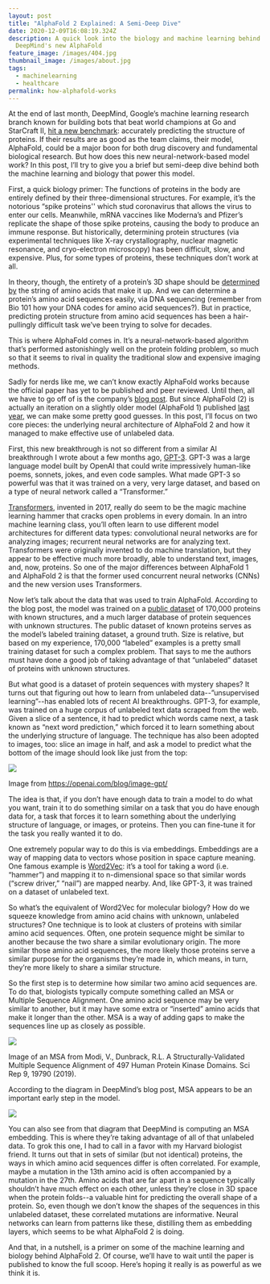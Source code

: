 ```yaml
---
layout: post
title: "AlphaFold 2 Explained: A Semi-Deep Dive"
date: 2020-12-09T16:08:19.324Z
description: A quick look into the biology and machine learning behind
  DeepMind's new AlphaFold
feature_image: /images/404.jpg
thumbnail_image: /images/about.jpg
tags:
  - machinelearning
  - healthcare
permalink: how-alphafold-works
---
```

At the end of last month, DeepMind, Google’s machine learning research branch known for building bots that beat world champions at Go and StarCraft II, [hit a new benchmark](https://deepmind.com/blog/article/alphafold-a-solution-to-a-50-year-old-grand-challenge-in-biology): accurately predicting the structure of proteins. If their results are as good as the team claims, their model, AlphaFold, could be a major boon for both drug discovery and fundamental biological research. But how does this new neural-network-based model work? In this post, I’ll try to give you a brief but semi-deep dive behind both the machine learning and biology that power this model.



First, a quick biology primer: The functions of proteins in the body are entirely defined by their three-dimensional structures. For example, it’s the notorious “spike proteins'' which stud coronavirus that allows the virus to enter our cells. Meanwhile, mRNA vaccines like Moderna’s and Pfizer’s replicate the shape of those spike proteins, causing the body to produce an immune response. But historically, determining protein structures (via experimental techniques like X-ray crystallography, nuclear magnetic resonance, and cryo-electron microscopy) has been difficult, slow, and expensive. Plus, for some types of proteins, these techniques don’t work at all.



In theory, though, the entirety of a protein’s 3D shape should be [determined by](https://www.nobelprize.org/uploads/2018/06/anfinsen-lecture.pdf) the string of amino acids that make it up. And we can determine a protein’s amino acid sequences easily, via DNA sequencing (remember from Bio 101 how your DNA codes for amino acid sequences?). But in practice, predicting protein structure from amino acid sequences has been a hair-pullingly difficult task we’ve been trying to solve for decades.



This is where AlphaFold comes in. It’s a neural-network-based algorithm that’s performed astonishingly well on the protein folding problem, so much so that it seems to rival in quality the traditional slow and expensive imaging methods.



Sadly for nerds like me, we can’t know exactly AlphaFold works because the official paper has yet to be published and peer reviewed. Until then, all we have to go off of is the company’s [blog post](https://deepmind.com/blog/article/alphafold-a-solution-to-a-50-year-old-grand-challenge-in-biology). But since AlphaFold (2) is actually an iteration on a slightly older model (AlphaFold 1) published [last year](https://www.nature.com/articles/s41586-019-1923-7.epdf?author_access_token=Z_KaZKDqtKzbE7Wd5HtwI9RgN0jAjWel9jnR3ZoTv0MCcgAwHMgRx9mvLjNQdB2TlQQaa7l420UCtGo8vYQ39gg8lFWR9mAZtvsN_1PrccXfIbc6e-tGSgazNL_XdtQzn1PHfy21qdcxV7Pw-k3htw%3D%3D), we can make some pretty good guesses. In this post, I’ll focus on two core pieces: the underlying neural architecture of AlphaFold 2 and how it managed to make effective use of unlabeled data.



First, this new breakthrough is not so different from a similar AI breakthrough I wrote about a few months ago, [GPT-3](https://daleonai.com/gpt3-explained-fast). GPT-3 was a large language model built by OpenAI that could write impressively human-like poems, sonnets, jokes, and even code samples. What made GPT-3 so powerful was that it was trained on a very, very large dataset, and based on a type of neural network called a “Transformer.” 



[Transformers](https://arxiv.org/abs/1706.03762), invented in 2017, really do seem to be the magic machine learning hammer that cracks open problems in every domain. In an intro machine learning class, you’ll often learn to use different model architectures for different data types: convolutional neural networks are for analyzing images; recurrent neural networks are for analyzing text. Transformers were originally invented to do machine translation, but they appear to be effective much more broadly, able to understand text, images, and, now, proteins. So one of the major differences between AlphaFold 1 and AlphaFold 2 is that the former used concurrent neural networks (CNNs) and the new version uses Transformers.



Now let’s talk about the data that was used to train AlphaFold. According to the blog post, the model was trained on a [public dataset](https://www.rcsb.org/) of 170,000 proteins with known structures, and a much larger database of protein sequences with unknown structures. The public dataset of known proteins serves as the model’s labeled training dataset, a ground truth. Size is relative, but based on my experience, 170,000 “labeled” examples is a pretty small training dataset for such a complex problem. That says to me the authors must have done a good job of taking advantage of that “unlabeled” dataset of proteins with unknown structures.



But what good is a dataset of protein sequences with mystery shapes? It turns out that figuring out how to learn from unlabeled data--”unsupervised learning”--has enabled lots of recent AI breakthroughs. GPT-3, for example, was trained on a huge corpus of unlabeled text data scraped from the web. Given a slice of a sentence, it had to predict which words came next, a task known as “next word prediction,” which forced it to learn something about the underlying structure of language. The technique has also been adopted to images, too: slice an image in half, and ask a model to predict what the bottom of the image should look like just from the top:



![](https://lh6.googleusercontent.com/DtFPUmuRy2K2IsZckQ9oPloy9YyNWbA0xKOf2a6b-E91XiveXgdfhR-qjEXOQIQPZkZ-FVo9ukxfZXL_AyZdIXj-PHNCcmny_MfA0Q3NsJGHAsddsq1VsY9jShBehF9G3g7o0Fc3)

Image from <https://openai.com/blog/image-gpt/>



The idea is that, if you don’t have enough data to train a model to do what you want, train it to do something similar on a task that you do have enough data for, a task that forces it to learn something about the underlying structure of language, or images, or proteins. Then you can fine-tune it for the task you really wanted it to do.



One extremely popular way to do this is via embeddings. Embeddings are a way of mapping data to vectors whose position in space capture meaning. One famous example is [Word2Vec](http://jalammar.github.io/illustrated-word2vec/): it’s a tool for taking a word (i.e. “hammer”) and mapping it to n-dimensional space so that similar words (“screw driver,” “nail”) are mapped nearby. And, like GPT-3, it was trained on a dataset of unlabeled text.



So what’s the equivalent of Word2Vec for molecular biology? How do we squeeze knowledge from amino acid chains with unknown, unlabeled structures? One technique is to look at clusters of proteins with similar amino acid sequences. Often, one protein sequence might be similar to another because the two share a similar evolutionary origin. The more similar those amino acid sequences, the more likely those proteins serve a similar purpose for the organisms they’re made in, which means, in turn, they’re more likely to share a similar structure.



So the first step is to determine how similar two amino acid sequences are. To do that, biologists typically compute something called an MSA or Multiple Sequence Alignment. One amino acid sequence may be very similar to another, but it may have some extra or “inserted” amino acids that make it longer than the other. MSA is a way of adding gaps to make the sequences line up as closely as possible.



![](https://lh6.googleusercontent.com/os1HHQyBwSfAe6og8aUYozR7Upi9oMWqcvr7O2d-lj4p3t3h5-_wqsRtKzvNzTq_CJOMYLyd71H3ur-icQ8Y-CKkpBQFPQu-EPhGo6Kjialb0gbz156eX-l4y-G0dtGYgmyRyHru)

Image of an MSA from Modi, V., Dunbrack, R.L. A Structurally-Validated Multiple Sequence Alignment of 497 Human Protein Kinase Domains. Sci Rep 9, 19790 (2019).



According to the diagram in DeepMind’s blog post, MSA appears to be an important early step in the model.



![](https://lh5.googleusercontent.com/LrqV2vnytgYXA8nZ4Jl1pRxJzp2VXyeDKwye3o6enRcibMiH4YNYTWUqRaSOhpOECcCuspbpv6hliHVfAN4DRVPBtE1m2HluXT8OJw_YgR-jZPMJwV1SmvmL5hnvMsvqXLvYPKc7)



You can also see from that diagram that DeepMind is computing an MSA embedding. This is where they’re taking advantage of all of that unlabeled data. To grok this one, I had to call in a favor with my Harvard biologist friend. It turns out that in sets of similar (but not identical) proteins, the ways in which amino acid sequences differ is often correlated. For example, maybe a mutation in the 13th amino acid is often accompanied by a mutation in the 27th. Amino acids that are far apart in a sequence typically shouldn’t have much effect on each other, unless they’re close in 3D space when the protein folds--a valuable hint for predicting the overall shape of a protein. So, even though we don’t know the shapes of the sequences in this unlabeled dataset, these correlated mutations are informative. Neural networks can learn from patterns like these, distilling them as embedding layers, which seems to be what AlphaFold 2 is doing.



And that, in a nutshell, is a primer on some of the machine learning and biology behind AlphaFold 2. Of course, we’ll have to wait until the paper is published to know the full scoop. Here’s hoping it really is as powerful as we think it is.